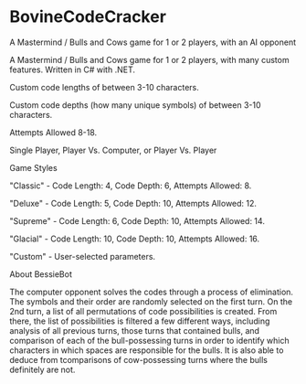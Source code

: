 # BovineCodeCracker
A Mastermind / Bulls and Cows game for 1 or 2 players, with an AI opponent

A Mastermind / Bulls and Cows game for 1 or 2 players, with many custom features. Written in C# with .NET.

Custom code lengths of between 3-10 characters.

Custom code depths (how many unique symbols) of between 3-10 characters.

Attempts Allowed 8-18.

Single Player, Player Vs. Computer, or Player Vs. Player

Game Styles

"Classic" - Code Length: 4, Code Depth: 6, Attempts Allowed: 8.

"Deluxe" - Code Length: 5, Code Depth: 10, Attempts Allowed: 12.

"Supreme" - Code Length: 6, Code Depth: 10, Attempts Allowed: 14.

"Glacial" - Code Length: 10, Code Depth: 10, Attempts Allowed: 16.

"Custom" - User-selected parameters.

About BessieBot

The computer opponent solves the codes through a process of elimination. The symbols and their order are randomly selected on the 
first turn. On the 2nd turn, a list of all permutations of code possibilities is created. From there, the list of possibilities is 
filtered a few different ways, including analysis of all previous turns, those turns that contained bulls, and comparison of each of 
the bull-possessing turns in order to identify which characters in which spaces are responsible for the bulls. It is also able to deduce 
from tcomparisons of cow-possessing turns where the bulls definitely are not.
